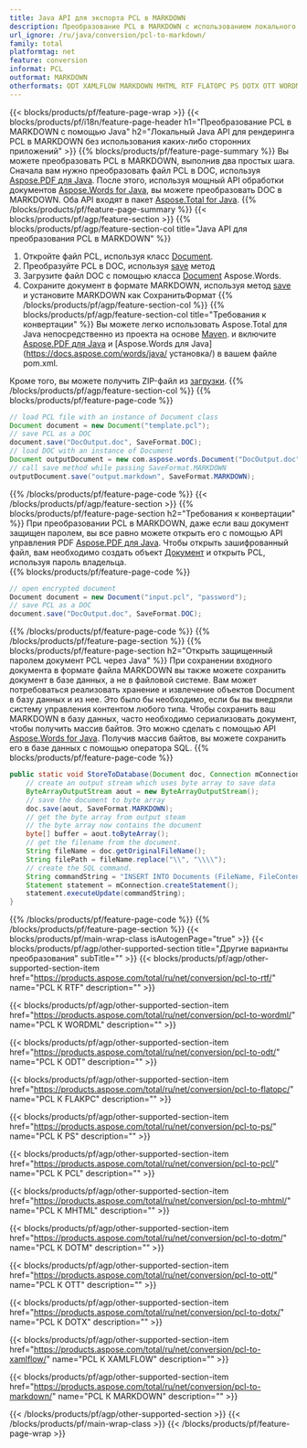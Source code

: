 ```yaml
---
title: Java API для экспорта PCL в MARKDOWN
description: Преобразование PCL в MARKDOWN с использованием локального Java API
url_ignore: /ru/java/conversion/pcl-to-markdown/
family: total
platformtag: net
feature: conversion
informat: PCL
outformat: MARKDOWN
otherformats: ODT XAMLFLOW MARKDOWN MHTML RTF FLATOPC PS DOTX OTT WORDML DOT DOTM
---
```

{{< blocks/products/pf/feature-page-wrap >}}
{{< blocks/products/pf/i18n/feature-page-header h1="Преобразование PCL в MARKDOWN с помощью Java" h2="Локальный Java API для рендеринга PCL в MARKDOWN без использования каких-либо сторонних приложений" >}}
{{% blocks/products/pf/feature-page-summary %}}
Вы можете преобразовать PCL в MARKDOWN, выполнив два простых шага. Сначала вам нужно преобразовать файл PCL в DOC, используя [Aspose.PDF для Java](https://products.aspose.com/pdf/java/). После этого, используя мощный API обработки документов [Aspose.Words for Java](https://products.aspose.com/words/java/), вы можете преобразовать DOC в MARKDOWN. Оба API входят в пакет [Aspose.Total for Java](https://products.aspose.com/total/java/).
{{% /blocks/products/pf/feature-page-summary  %}}
{{< blocks/products/pf/agp/feature-section >}}
{{% blocks/products/pf/agp/feature-section-col title="Java API для преобразования PCL в MARKDOWN" %}}
1. Откройте файл PCL, используя класс [Document](https://apireference.aspose.com/pdf/java/com.aspose.pdf/Document).
2. Преобразуйте PCL в DOC, используя [save](https://apireference.aspose.com/pdf/java/com.aspose.pdf/Document#save-java.lang.String-com.aspose.pdf.SaveOptions- ) метод
3. Загрузите файл DOC с помощью класса [Document](https://apireference.aspose.com/words/java/com.aspose.words/Document) Aspose.Words.
4. Сохраните документ в формате MARKDOWN, используя метод [save](https://apireference.aspose.com/words/java/com.aspose.words/Document#save(java.lang.String,int)) и установите MARKDOWN как СохранитьФормат
{{% /blocks/products/pf/agp/feature-section-col %}}
{{% blocks/products/pf/agp/feature-section-col title="Требования к конвертации" %}}
Вы можете легко использовать Aspose.Total для Java непосредственно из проекта на основе [Maven](https://repository.aspose.com/webapp/#/artifacts/browse/tree/General/repo/com/aspose/aspose-total). и включите [Aspose.PDF для Java](https://docs.aspose.com/pdf/java/installation/) и [Aspose.Words для Java](https://docs.aspose.com/words/java/ установка/) в вашем файле pom.xml.

Кроме того, вы можете получить ZIP-файл из [загрузки](https://downloads.aspose.com/total/java).
{{% /blocks/products/pf/agp/feature-section-col %}}
{{% blocks/products/pf/feature-page-code %}}

```java
// load PCL file with an instance of Document class
Document document = new Document("template.pcl");
// save PCL as a DOC 
document.save("DocOutput.doc", SaveFormat.DOC); 
// load DOC with an instance of Document
Document outputDocument = new com.aspose.words.Document("DocOutput.doc");
// call save method while passing SaveFormat.MARKDOWN
outputDocument.save("output.markdown", SaveFormat.MARKDOWN);   
```

{{% /blocks/products/pf/feature-page-code %}}
{{< /blocks/products/pf/agp/feature-section >}}
{{% blocks/products/pf/feature-page-section  h2="Требования к конвертации" %}}
При преобразовании PCL в MARKDOWN, даже если ваш документ защищен паролем, вы все равно можете открыть его с помощью API управления PDF [Aspose.PDF для Java](https://docs.aspose.com/pdf/java/installation/). Чтобы открыть зашифрованный файл, вам необходимо создать объект [Документ](https://apireference.aspose.com/pdf/java/com.aspose.pdf/Document) и открыть PCL, используя пароль владельца.  
{{% blocks/products/pf/feature-page-code %}}
```cs
// open encrypted document
Document document = new Document("input.pcl", "password");
// save PCL as a DOC 
document.save("DocOutput.doc", SaveFormat.DOC);
```

{{% /blocks/products/pf/feature-page-code  %}}
{{% /blocks/products/pf/feature-page-section %}}
{{% blocks/products/pf/feature-page-section  h2="Открыть защищенный паролем документ PCL через Java" %}}
При сохранении входного документа в формате файла MARKDOWN вы также можете сохранить документ в базе данных, а не в файловой системе. Вам может потребоваться реализовать хранение и извлечение объектов Document в базу данных и из нее. Это было бы необходимо, если бы вы внедряли систему управления контентом любого типа. Чтобы сохранить ваш MARKDOWN в базу данных, часто необходимо сериализовать документ, чтобы получить массив байтов. Это можно сделать с помощью API [Aspose.Words for Java](https://products.aspose.com/words/Java/). Получив массив байтов, вы можете сохранить его в базе данных с помощью оператора SQL. 
{{% blocks/products/pf/feature-page-code %}}

```java
public static void StoreToDatabase(Document doc, Connection mConnection) throws Exception {
    // create an output stream which uses byte array to save data
    ByteArrayOutputStream aout = new ByteArrayOutputStream();
    // save the document to byte array
    doc.save(aout, SaveFormat.MARKDOWN);
    // get the byte array from output steam
    // the byte array now contains the document
    byte[] buffer = aout.toByteArray();
    // get the filename from the document.
    String fileName = doc.getOriginalFileName();
    String filePath = fileName.replace("\\", "\\\\");
    // create the SQL command.
    String commandString = "INSERT INTO Documents (FileName, FileContent) VALUES('" + filePath + "', '" + buffer + "')";
    Statement statement = mConnection.createStatement();
    statement.executeUpdate(commandString);
}  
```

{{% /blocks/products/pf/feature-page-code  %}}
{{% /blocks/products/pf/feature-page-section %}}
{{< blocks/products/pf/main-wrap-class isAutogenPage="true" >}}
{{< blocks/products/pf/agp/other-supported-section title="Другие варианты преобразования" subTitle="" >}}
{{< blocks/products/pf/agp/other-supported-section-item href="https://products.aspose.com/total/ru/net/conversion/pcl-to-rtf/" name="PCL К RTF" description="" >}}

{{< blocks/products/pf/agp/other-supported-section-item href="https://products.aspose.com/total/ru/net/conversion/pcl-to-wordml/" name="PCL К WORDML" description="" >}}

{{< blocks/products/pf/agp/other-supported-section-item href="https://products.aspose.com/total/ru/net/conversion/pcl-to-odt/" name="PCL К ODT" description="" >}}

{{< blocks/products/pf/agp/other-supported-section-item href="https://products.aspose.com/total/ru/net/conversion/pcl-to-flatopc/" name="PCL К FLAКPC" description="" >}}

{{< blocks/products/pf/agp/other-supported-section-item href="https://products.aspose.com/total/ru/net/conversion/pcl-to-ps/" name="PCL К PS" description="" >}}

{{< blocks/products/pf/agp/other-supported-section-item href="https://products.aspose.com/total/ru/net/conversion/pcl-to-pcl/" name="PCL К PCL" description="" >}}

{{< blocks/products/pf/agp/other-supported-section-item href="https://products.aspose.com/total/ru/net/conversion/pcl-to-mhtml/" name="PCL К MHTML" description="" >}}

{{< blocks/products/pf/agp/other-supported-section-item href="https://products.aspose.com/total/ru/net/conversion/pcl-to-dotm/" name="PCL К DOTM" description="" >}}

{{< blocks/products/pf/agp/other-supported-section-item href="https://products.aspose.com/total/ru/net/conversion/pcl-to-ott/" name="PCL К OTT" description="" >}}

{{< blocks/products/pf/agp/other-supported-section-item href="https://products.aspose.com/total/ru/net/conversion/pcl-to-dotx/" name="PCL К DOTX" description="" >}}

{{< blocks/products/pf/agp/other-supported-section-item href="https://products.aspose.com/total/ru/net/conversion/pcl-to-xamlflow/" name="PCL К XAMLFLOW" description="" >}}

{{< blocks/products/pf/agp/other-supported-section-item href="https://products.aspose.com/total/ru/net/conversion/pcl-to-markdown/" name="PCL К MARKDOWN" description="" >}}


{{< /blocks/products/pf/agp/other-supported-section >}}
{{< /blocks/products/pf/main-wrap-class >}}
{{< /blocks/products/pf/feature-page-wrap >}}